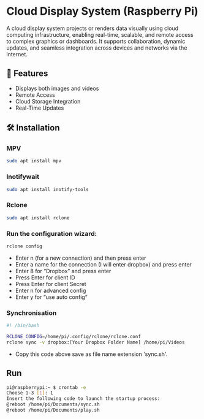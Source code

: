 # Cloud Display System (Raspberry Pi)

A cloud display system projects or renders data visually using cloud computing infrastructure, enabling real-time, scalable, and remote access to complex graphics or dashboards. It supports collaboration, dynamic updates, and seamless integration across devices and networks via the internet.

## 🚀 Features
- Displays both images and videos
- Remote Access
- Cloud Storage Integration
- Real-Time Updates

## 🛠️ Installation
### MPV
```bash
sudo apt install mpv
```

### Inotifywait
```bash
sudo apt install inotify-tools
```

### Rclone
```bash
sudo apt install rclone
```
### Run the configuration wizard:
```bash
rclone config
```
- Enter n (for a new connection) and then press enter
- Enter a name for the connection (I will enter dropbox) and press enter
- Enter 8 for “Dropbox” and press enter
- Press Enter for client ID
- Press Enter for client Secret
- Enter n for advanced config
- Enter y for “use auto config”

### Synchronisation
```bash
#! /bin/bash

RCLONE_CONFIG=/home/pi/.config/rclone/rclone.conf
rclone sync -v dropbox:[Your Dropbox Folder Name] /home/pi/Videos
```
- Copy this code above save as file name extension 'sync.sh'.

## Run
```bash
pi@raspberrypi:~ $ crontab -e
Choose 1-3 [1]: 1
Insert the following code to launch the startup process:
@reboot /home/pi/Documents/sync.sh
@reboot /home/pi/Documents/play.sh
```
